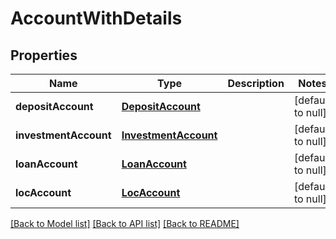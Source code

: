 # AccountWithDetails
## Properties

| Name | Type | Description | Notes |
|------------ | ------------- | ------------- | -------------|
| **depositAccount** | [**DepositAccount**](DepositAccount.md) |  | [default to null] |
| **investmentAccount** | [**InvestmentAccount**](InvestmentAccount.md) |  | [default to null] |
| **loanAccount** | [**LoanAccount**](LoanAccount.md) |  | [default to null] |
| **locAccount** | [**LocAccount**](LocAccount.md) |  | [default to null] |

[[Back to Model list]](../README.md#documentation-for-models) [[Back to API list]](../README.md#documentation-for-api-endpoints) [[Back to README]](../README.md)

